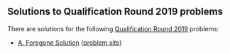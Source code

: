 ## Solutions to Qualification Round 2019 problems

There are solutions for the following [Qualification Round 2019](https://codingcompetitions.withgoogle.com/codejam/round/0000000000051705) problems:

- [A. Foregone Solution](a.cc)
  ([problem site](https://codingcompetitions.withgoogle.com/codejam/round/0000000000051705/0000000000088231))
